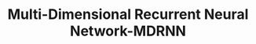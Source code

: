 ---
title: "Multi-Dimensional Recurrent Neural Network-MDRNN"

categories: ['']

tags: ['Multi', 'Dimensional', 'Recurrent', 'Neural', 'Network', 'MDRNN']

arwords: 'شبكات عصبية تكرارية متعددة الأبعاد'

arexps: []

enwords: ['Multi-Dimensional Recurrent Neural Network-MDRNN']

enexps: []

arlexicons: 'ش'

enlexicons: 'M'

authors: ['Ruqayya Roshdy']

translators: ['']

citations: 'تطبيقات الذكاء الاصطناعي في خدمة اللغة العربية'

sources: 'مركز الملك عبدالله بن عبدالعزيز الدولي لخدمة اللغة العربية'

word: "true"

slug: ""
---